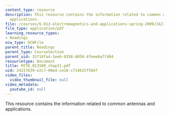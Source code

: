 ```yaml
---
content_type: resource
description: This resource contains the information related to common antennas and
  applications.
file: /courses/6-013-electromagnetics-and-applications-spring-2009/24237639e2c790edce18c714615f566f_MIT6_013S09_chap11.pdf
file_type: application/pdf
learning_resource_types:
- Readings
ocw_type: OCWFile
parent_title: Readings
parent_type: CourseSection
parent_uid: 31f14fa4-1ee6-0358-6058-4feee6a7f484
resourcetype: Document
title: MIT6_013S09_chap11.pdf
uid: 24237639-e2c7-90ed-ce18-c714615f566f
video_files:
  video_thumbnail_file: null
video_metadata:
  youtube_id: null
---
```

This resource contains the information related to common antennas and applications.

